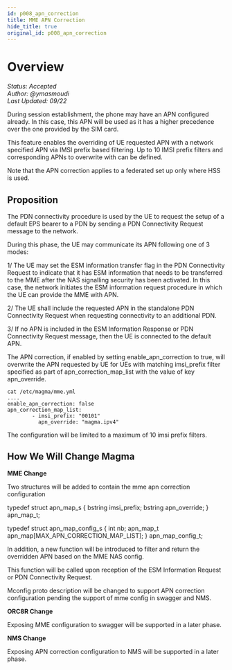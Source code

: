 ```yaml
---
id: p008_apn_correction
title: MME APN Correction
hide_title: true
original_id: p008_apn_correction
---
```


# Overview

*Status: Accepted*\
*Author: @ymasmoudi*\
*Last Updated: 09/22*


During session establishment, the phone may have an APN configured already.
In this case, this APN will be used as it has a higher precedence over the
one provided by the SIM card.

This feature enables the overriding of UE requested APN with a network
specified APN via IMSI prefix based filtering. Up to 10 IMSI prefix filters
and corresponding APNs to overwrite with can be defined.

Note that the APN correction applies to a federated set up only where HSS
is used.

## Proposition

The PDN connectivity procedure is used by the UE to request the setup of a
default EPS bearer to a PDN by sending a PDN Connectivity Request message to
the network.

During this phase, the UE may communicate its APN following one of 3 modes:

1/ The UE may set the ESM information transfer flag in the PDN Connectivity
Request to indicate that it has ESM information that needs to be transferred
to the MME after the NAS signalling security has been activated.
In this case, the network initiates the ESM information request procedure in
which the UE can provide the MME with APN.

2/ The UE shall include the requested APN in the standalone PDN Connectivity
Request when requesting connectivity to an additional PDN.

3/ If no APN is included in the ESM Information Response or PDN Connectivity
Request message, then the UE is connected to the default APN.

The APN correction, if enabled by setting enable_apn_correction to true, will
overwrite the APN requested by UE for UEs with matching imsi_prefix filter
specified as part of apn_correction_map_list with the value of key apn_override.


```
cat /etc/magma/mme.yml
....
enable_apn_correction: false
apn_correction_map_list:
        - imsi_prefix: "00101"
          apn_override: "magma.ipv4"
```

The configuration will be limited to a maximum of 10 imsi prefix filters.


## How We Will Change Magma

**MME Change**

Two structures will be added to contain the mme apn correction configuration    

typedef struct apn_map_s {
  bstring imsi_prefix;
  bstring apn_override;
} apn_map_t;

typedef struct apn_map_config_s {
  int nb;
  apn_map_t apn_map[MAX_APN_CORRECTION_MAP_LIST];
} apn_map_config_t;


In addition, a new function will be introduced to filter and return the overridden
APN based on the MME NAS config.

This function will be called upon reception of the ESM Information Request or PDN
Connectivity Request.

Mconfig proto description will be changed to support APN correction configuration
pending the support of mme config in swagger and NMS.

**ORC8R Change**

Exposing MME configuration to swagger will be supported in a later phase.

**NMS Change**

Exposing APN correction configuration to NMS will be supported in a later phase.

